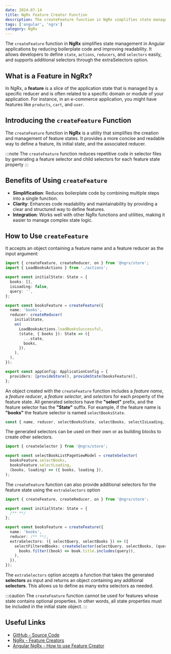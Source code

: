 ```yaml
---
date: 2024-07-14
title: NgRx Feature Creator Function
description: The createFeature function in NgRx simplifies state management in Angular applications by reducing boilerplate code and improving readability. It allows developers to define state, actions, reducers, and selectors easily, and supports additional selectors through the extraSelectors option.
tags: ['angular', 'ngrx']
category: NgRx
---
```


The `createFeature` function in **NgRx** simplifies state management in Angular applications by reducing boilerplate code and improving readability. It allows developers to define `state`, `actions`, `reducers`, and `selectors` easily, and supports additional selectors through the extraSelectors option.

## What is a Feature in NgRx?

In NgRx, a **feature** is a slice of the application state that is managed by a specific reducer and is often related to a specific domain or module of your application. For instance, in an e-commerce application, you might have features like `products`, `cart`, and `user`.

## Introducing the `createFeature` Function

The `createFeature` function in **NgRx** is a utility that simplifies the creation and management of feature states. It provides a more concise and readable way to define a feature, its initial state, and the associated reducer.

:::note
The `createFeature` function reduces repetitive code in selector files by generating a feature selector and child selectors for each feature state property
:::

## Benefits of Using `createFeature`

- **Simplification**: Reduces boilerplate code by combining multiple steps into a single function.
- **Clarity**: Enhances code readability and maintainability by providing a clear and structured way to define features.
- **Integration**: Works well with other NgRx functions and utilities, making it easier to manage complex state logic.

## How to Use `createFeature`

It accepts an object containing a feature name and a feature reducer as the input argument:

```ts "createFeature" title="feature-creator.ts"
import { createFeature, createReducer, on } from '@ngrx/store';
import { LoadBooksActions } from './actions';

export const initialState: State = {
  books: [],
  isLoading: false,
  query: '',
};

export const booksFeature = createFeature({
  name: 'books',
  reducer: createReducer(
    initialState,
    on(
      LoadBooksActions.loadBooksSuccessful,
      (state, { books }): State => ({
        ...state,
        books,
      }),
    ),
  ),
});
```

```ts "booksFeature" title="app.config.ts"
export const appConfig: ApplicationConfig = {
  providers: [provideStore(), provideState(booksFeature)],
};
```

An object created with the `createFeature` function includes a _feature name_, a _feature reducer_, a _feature selector_, and _selectors_ for each property of the feature state. All generated selectors have the **"select"** prefix, and the feature selector has the **"State"** suffix. For example, if the feature name is **"books"** the feature selector is named `selectBooksState`.

```ts title="feature-creator.ts"
const { name, reducer, selectBooksState, selectBooks, selectIsLoading, selectQuery } = booksFeature;
```

The generated selectors can be used on their own or as building blocks to create other selectors.

```ts title="selectors.ts"
import { createSelector } from '@ngrx/store';

export const selectBookListPageViewModel = createSelector(
  booksFeature.selectBooks,
  booksFeature.selectLoading,
  (books, loading) => ({ books, loading }),
);
```

The `createFeature` function can also provide additional selectors for the feature state using the `extraSelectors` option

```ts "extraSelectors" title="feature-creator.ts"
import { createFeature, createReducer, on } from '@ngrx/store';

export const initialState: State = {
  /** **/
};

export const booksFeature = createFeature({
  name: 'books',
  reducer: /** **/,
  extraSelectors: ({ selectQuery, selectBooks }) => ({
    selectFilteredBooks: createSelector(selectQuery, selectBooks, (query, books) =>
      books.filter((book) => book.title.includes(query)),
    ),
  }),
});
```

The `extraSelectors` option accepts a function that takes the generated **selectors** as input and returns an object containing any additional **selectors**. This allows us to define as many extra selectors as needed.

:::caution
The `createFeature` function cannot be used for features whose state contains optional properties. In other words, all state properties must be included in the initial state object.
:::

## Useful Links

- [GitHub - Source Code](https://github.com/arias9306/blog-src/tree/main/apps/ngrx)
- [NgRx - Feature Creators](https://ngrx.io/guide/store/feature-creators)
- [Angular NgRx - How to use Feature Creator](https://www.youtube.com/watch?v=bHw8SV4SNUU&ab_channel=DecodedFrontend)
